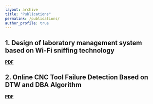 ```yaml
---
layout: archive
title: "Publications"
permalink: /publications/
author_profile: true
---
```


## 1. Design of laboratory management system based on Wi-Fi sniffing technology
[**PDF**](./_pages/publication1.pdf)

## 2. Online CNC Tool Failure Detection Based on DTW and DBA Algorithm
[**PDF**](./_pages/publication2.pdf)
